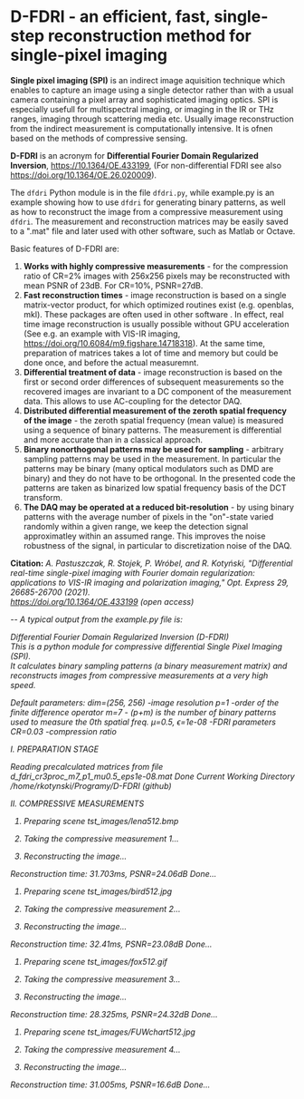 # D-FDRI - an efficient, fast, single-step reconstruction method for single-pixel imaging



**Single pixel imaging (SPI)** is an indirect image aquisition technique which enables to capture an image using a single detector rather than with a usual camera containing a pixel array and sophisticated imaging optics. SPI is especially usefull for multispectral imaging, or imaging in the IR or THz ranges, imaging through scattering media etc. Usually image reconstruction from the indirect measurement is computationally intensive. It is ofnen based on the methods of compressive sensing.

**D-FDRI** is an acronym for **Differential Fourier Domain Regularized Inversion**,  https://10.1364/OE.433199, (For non-differential FDRI see also https://doi.org/10.1364/OE.26.020009).

The  <code>dfdri</code> Python module is in the file <code>dfdri.py</code>, while example.py is an example showing how to use  <code>dfdri</code> for generating binary patterns, as well as how to reconstruct the image from a compressive measurement using <code>dfdri</code>. The measurement and reconstruction matrices may be easily saved to a ".mat" file and later used with other software, such as Matlab or Octave.

Basic features of D-FDRI are:
1. **Works with highly compressive measurements** - for the compression ratio of CR=2% images with 256x256 pixels may be reconstructed with mean PSNR of 23dB. For CR=10%, PSNR=27dB.
1. **Fast reconstruction times**  - image reconstruction is based on a single matrix-vector product, for which optimized routines exist (e.g. openblas, mkl). These packages are often used in other software . In effect, real time image reconstruction is usually possible without GPU acceleration (See e.g. an example with VIS-IR imaging, https://doi.org/10.6084/m9.figshare.14718318). At the same time, preparation of matrices  takes a lot of time and memory but could be done once, and before the actual measuremnt.
3. **Differential treatment of data** - image reconstruction is based on the first or second order differences of subsequent measurements so the recovered images are invariant to a DC component of the measurement data. This allows to use AC-coupling for the detector DAQ. 
4. **Distributed differential measurement of the zeroth spatial frequency of the image** - the zeroth spatial frequency (mean value) is measured using a sequence of binary patterns. The measurement is differential and more accurate than in a classical approach.
5. **Binary nonorthogonal patterns may be used for sampling** - arbitrary sampling patterns may be used in the measurement. In particular the patterns may be binary (many optical modulators such as DMD are binary) and they do not have to be orthogonal. In the presented code the patterns are taken as binarized low spatial frequency basis of the DCT transform.
6. **The DAQ may be operated at a reduced bit-resolution** - by using binary patterns with the average number of pixels in the "on"-state varied randomly within a given range, we keep the detection signal approximatley within an assumed range. This improves the noise robustness of the signal, in particular to discretization noise of the DAQ.

**Citation:** <em>A. Pastuszczak, R. Stojek, P. Wróbel, and R. Kotyński, "Differential real-time single-pixel imaging with Fourier domain regularization: applications to VIS-IR imaging and polarization imaging," Opt. Express 29, 26685-26700 (2021).  
 https://doi.org/10.1364/OE.433199 (open access)

  
-- A typical output from the example.py file is:

Differential Fourier Domain Regularized Inversion (D-FDRI)  
This is a python module for compressive differential Single Pixel Imaging (SPI).  
It calculates binary sampling patterns (a binary measurement matrix) and reconstructs images from compressive measurements at a very high speed.  



Default parameters:
dim=(256, 256)	-image resolution
p=1				-order of the finite difference operator
m=7				- (p+m) is the number of binary patterns used to measure the 0th spatial freq.
μ=0.5, ϵ=1e-08	-FDRI parameters
CR=0.03			-compression ratio

I. PREPARATION STAGE

Reading precalculated matrices from file d_fdri_cr3proc_m7_p1_mu0.5_eps1e-08.mat
Done
Current Working Directory  /home/rkotynski/Programy/D-FDRI (github)

II. COMPRESSIVE MEASUREMENTS

1. Preparing scene tst_images/lena512.bmp

2. Taking the compressive measurement 1...

2. Reconstructing the image...

Reconstruction time: 31.703ms, PSNR=24.06dB
Done...

1. Preparing scene tst_images/bird512.jpg

2. Taking the compressive measurement 2...

2. Reconstructing the image...

Reconstruction time: 32.41ms, PSNR=23.08dB
Done...

1. Preparing scene tst_images/fox512.gif

2. Taking the compressive measurement 3...

2. Reconstructing the image...

Reconstruction time: 28.325ms, PSNR=24.32dB
Done...

1. Preparing scene tst_images/FUWchart512.jpg

2. Taking the compressive measurement 4...

2. Reconstructing the image...

Reconstruction time: 31.005ms, PSNR=16.6dB
Done...
